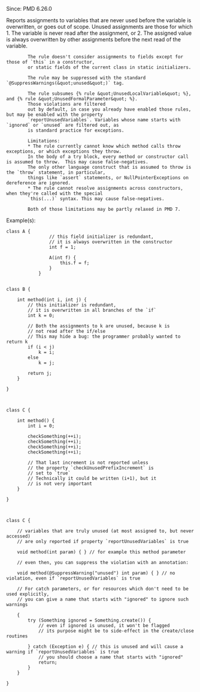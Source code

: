Since: PMD 6.26.0

Reports assignments to variables that are never used before the variable is overwritten,
            or goes out of scope. Unused assignments are those for which
            1. The variable is never read after the assignment, or
            2. The assigned value is always overwritten by other assignments before the next read of
            the variable.

            The rule doesn't consider assignments to fields except for those of `this` in a constructor,
            or static fields of the current class in static initializers.

            The rule may be suppressed with the standard `@SuppressWarnings(&quot;unused&quot;)` tag.

            The rule subsumes {% rule &quot;UnusedLocalVariable&quot; %}, and {% rule &quot;UnusedFormalParameter&quot; %}.
            Those violations are filtered
            out by default, in case you already have enabled those rules, but may be enabled with the property
            `reportUnusedVariables`. Variables whose name starts with `ignored` or `unused` are filtered out, as
            is standard practice for exceptions.

            Limitations:
            * The rule currently cannot know which method calls throw exceptions, or which exceptions they throw.
            In the body of a try block, every method or constructor call is assumed to throw.  This may cause false-negatives.
            The only other language construct that is assumed to throw is the `throw` statement, in particular,
            things like `assert` statements, or NullPointerExceptions on dereference are ignored.
            * The rule cannot resolve assignments across constructors, when they're called with the special
            `this(...)` syntax. This may cause false-negatives.

            Both of those limitations may be partly relaxed in PMD 7.

Example(s):
```
class A {
                // this field initializer is redundant,
                // it is always overwritten in the constructor
                int f = 1;

                A(int f) {
                    this.f = f;
                }
            }
        
        
class B {

    int method(int i, int j) {
        // this initializer is redundant,
        // it is overwritten in all branches of the `if`
        int k = 0;

        // Both the assignments to k are unused, because k is
        // not read after the if/else
        // This may hide a bug: the programmer probably wanted to return k
        if (i < j)
            k = i;
        else
            k = j;

        return j;
    }

}
        

        
class C {

    int method() {
        int i = 0;

        checkSomething(++i);
        checkSomething(++i);
        checkSomething(++i);
        checkSomething(++i);

        // That last increment is not reported unless
        // the property `checkUnusedPrefixIncrement` is
        // set to `true`
        // Technically it could be written (i+1), but it
        // is not very important
    }

}
        

        
class C {

    // variables that are truly unused (at most assigned to, but never accessed)
    // are only reported if property `reportUnusedVariables` is true

    void method(int param) { } // for example this method parameter

    // even then, you can suppress the violation with an annotation:

    void method(@SuppressWarning("unused") int param) { } // no violation, even if `reportUnusedVariables` is true

    // For catch parameters, or for resources which don't need to be used explicitly,
    // you can give a name that starts with "ignored" to ignore such warnings

    {
        try (Something ignored = Something.create()) {
            // even if ignored is unused, it won't be flagged
            // its purpose might be to side-effect in the create/close routines

        } catch (Exception e) { // this is unused and will cause a warning if `reportUnusedVariables` is true
            // you should choose a name that starts with "ignored"
            return;
        }
    }

}
```

